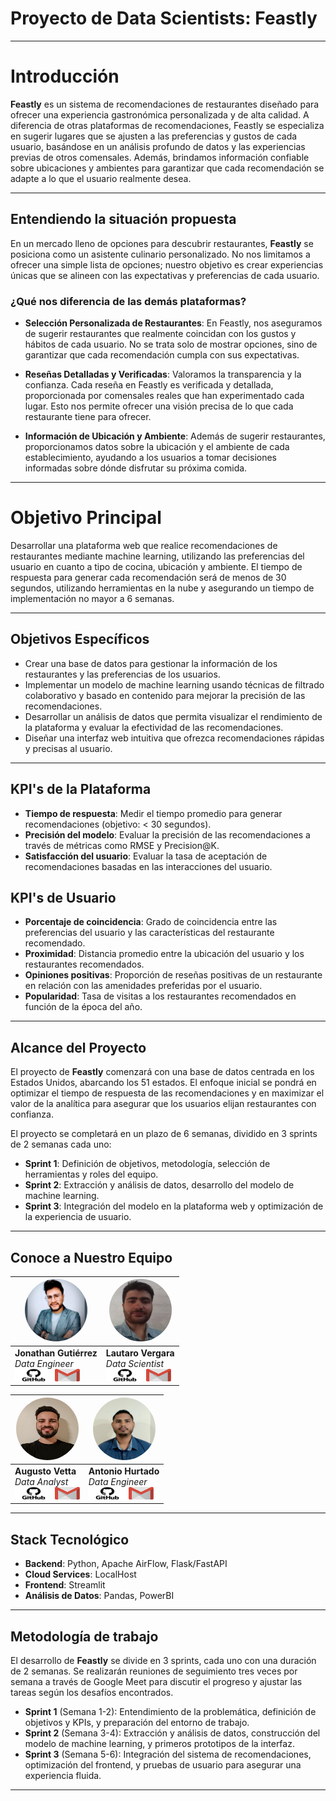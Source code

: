 # Proyecto de Data Scientists: Feastly

---

# **Introducción**

**Feastly** es un sistema de recomendaciones de restaurantes diseñado para ofrecer una experiencia gastronómica personalizada y de alta calidad. A diferencia de otras plataformas de recomendaciones, Feastly se especializa en sugerir lugares que se ajusten a las preferencias y gustos de cada usuario, basándose en un análisis profundo de datos y las experiencias previas de otros comensales. Además, brindamos información confiable sobre ubicaciones y ambientes para garantizar que cada recomendación se adapte a lo que el usuario realmente desea.

---

## **Entendiendo la situación propuesta**

En un mercado lleno de opciones para descubrir restaurantes, **Feastly** se posiciona como un asistente culinario personalizado. No nos limitamos a ofrecer una simple lista de opciones; nuestro objetivo es crear experiencias únicas que se alineen con las expectativas y preferencias de cada usuario.

### ¿Qué nos diferencia de las demás plataformas?

- **Selección Personalizada de Restaurantes**: En Feastly, nos aseguramos de sugerir restaurantes que realmente coincidan con los gustos y hábitos de cada usuario. No se trata solo de mostrar opciones, sino de garantizar que cada recomendación cumpla con sus expectativas.

- **Reseñas Detalladas y Verificadas**: Valoramos la transparencia y la confianza. Cada reseña en Feastly es verificada y detallada, proporcionada por comensales reales que han experimentado cada lugar. Esto nos permite ofrecer una visión precisa de lo que cada restaurante tiene para ofrecer.

- **Información de Ubicación y Ambiente**: Además de sugerir restaurantes, proporcionamos datos sobre la ubicación y el ambiente de cada establecimiento, ayudando a los usuarios a tomar decisiones informadas sobre dónde disfrutar su próxima comida.

---

# **Objetivo Principal**

Desarrollar una plataforma web que realice recomendaciones de restaurantes mediante machine learning, utilizando las preferencias del usuario en cuanto a tipo de cocina, ubicación y ambiente. El tiempo de respuesta para generar cada recomendación será de menos de 30 segundos, utilizando herramientas en la nube y asegurando un tiempo de implementación no mayor a 6 semanas.

---

## **Objetivos Específicos**

- Crear una base de datos para gestionar la información de los restaurantes y las preferencias de los usuarios.
- Implementar un modelo de machine learning usando técnicas de filtrado colaborativo y basado en contenido para mejorar la precisión de las recomendaciones.
- Desarrollar un análisis de datos que permita visualizar el rendimiento de la plataforma y evaluar la efectividad de las recomendaciones.
- Diseñar una interfaz web intuitiva que ofrezca recomendaciones rápidas y precisas al usuario.

---

## **KPI's de la Plataforma**

- **Tiempo de respuesta**: Medir el tiempo promedio para generar recomendaciones (objetivo: < 30 segundos).
- **Precisión del modelo**: Evaluar la precisión de las recomendaciones a través de métricas como RMSE y Precision@K.
- **Satisfacción del usuario**: Evaluar la tasa de aceptación de recomendaciones basadas en las interacciones del usuario.

## **KPI's de Usuario**

- **Porcentaje de coincidencia**: Grado de coincidencia entre las preferencias del usuario y las características del restaurante recomendado.
- **Proximidad**: Distancia promedio entre la ubicación del usuario y los restaurantes recomendados.
- **Opiniones positivas**: Proporción de reseñas positivas de un restaurante en relación con las amenidades preferidas por el usuario.
- **Popularidad**: Tasa de visitas a los restaurantes recomendados en función de la época del año.

---

## **Alcance del Proyecto**

El proyecto de **Feastly** comenzará con una base de datos centrada en los Estados Unidos, abarcando los 51 estados. El enfoque inicial se pondrá en optimizar el tiempo de respuesta de las recomendaciones y en maximizar el valor de la analítica para asegurar que los usuarios elijan restaurantes con confianza. 

El proyecto se completará en un plazo de 6 semanas, dividido en 3 sprints de 2 semanas cada uno:

- **Sprint 1**: Definición de objetivos, metodología, selección de herramientas y roles del equipo.
- **Sprint 2**: Extracción y análisis de datos, desarrollo del modelo de machine learning.
- **Sprint 3**: Integración del modelo en la plataforma web y optimización de la experiencia de usuario.
---


## Conoce a Nuestro Equipo

| <img src="images/jonathan.jpg" alt="Foto de Jonathan Gutiérrez" style="width: 100px; height: 100px; border-radius: 50%;"> | <img src="images/lautaro.jpg" alt="Foto de Lautaro Vergara" style="width: 100px; height: 100px; border-radius: 50%;"> |
|-----------------------------------------------------|--------------------------------------------------|
| **Jonathan Gutiérrez** <br> *Data Engineer* <br> [<img src="images/logos/github-logo.png" alt="GitHub" style="width: 60px; height: 20px;">](https://github.com/jgutierrezladino) [<img src="images/logos/email-icon.png" alt="Email" style="width: 40px; height: 20px;">](mailto:yogulanacio@gmail.com) | **Lautaro Vergara** <br> *Data Scientist* <br> [<img src="images/logos/github-logo.png" alt="GitHub" style="width: 60px; height: 20px;">](https://github.com/LautaroVergaraAmodeo97) [<img src="images/logos/email-icon.png" alt="Email" style="width: 40px; height: 20px;">](mailto:) |

| <img src="images/augusto.jpg" alt="Foto de Augusto Vetta" style="width: 100px; height: 100px; border-radius: 50%;"> | <img src="images/antonio.jpg" alt="Foto de Antonio" style="width: 100px; height: 100px; border-radius: 50%;"> |
|------------------------------------------------|-------------------------------------------------|
| **Augusto Vetta** <br> *Data Analyst* <br> [<img src="images/logos/github-logo.png" alt="GitHub" style="width: 60px; height: 20px;">](https://github.com/AugVe) [<img src="images/logos/email-icon.png" alt="Email" style="width: 40px; height: 20px;">](mailto:) | **Antonio Hurtado** <br> *Data Engineer* <br> [<img src="images/logos/github-logo.png" alt="GitHub" style="width: 60px; height: 20px;">](https://github.com/Antojose93) [<img src="images/logos/email-icon.png" alt="Email" style="width: 40px; height: 20px;">](mailto:antonio.hurtado1993@gmail.com)  |



---

## **Stack Tecnológico**

- **Backend**: Python, Apache AirFlow, Flask/FastAPI
- **Cloud Services**: LocalHost
- **Frontend**: Streamlit 
- **Análisis de Datos**: Pandas, PowerBI

---

## **Metodología de trabajo**

El desarrollo de **Feastly** se divide en 3 sprints, cada uno con una duración de 2 semanas. Se realizarán reuniones de seguimiento tres veces por semana a través de Google Meet para discutir el progreso y ajustar las tareas según los desafíos encontrados.

- **Sprint 1** (Semana 1-2): Entendimiento de la problemática, definición de objetivos y KPIs, y preparación del entorno de trabajo.
- **Sprint 2** (Semana 3-4): Extracción y análisis de datos, construcción del modelo de machine learning, y primeros prototipos de la interfaz.
- **Sprint 3** (Semana 5-6): Integración del sistema de recomendaciones, optimización del frontend, y pruebas de usuario para asegurar una experiencia fluida.

---